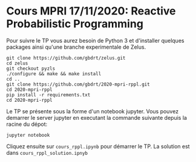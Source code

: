 # Cours MPRI 17/11/2020: Reactive Probabilistic Programming

Pour suivre le TP vous aurez besoin de Python 3 et d'installer quelques packages ainsi qu'une branche experimentale de Zelus.

```
git clone https://github.com/gbdrt/zelus.git
cd zelus
git checkout pyzls
./configure && make && make install
cd ..
git clone https://github.com/gbdrt/2020-mpri-rppl.git
cd 2020-mpri-rppl
pip install -r requirements.txt
cd 2020-mpri-rppl
```

Le TP se présente sous la forme d'un notebook jupyter.
Vous pouvez demarrer le server jupyter en executant la commande suivante depuis la racine du dépot:

```
jupyter notebook
```

Cliquez ensuite sur `cours_rppl.ipynb` pour démarrer le TP.
La solution est dans `cours_rppl_solution.ipnyb`